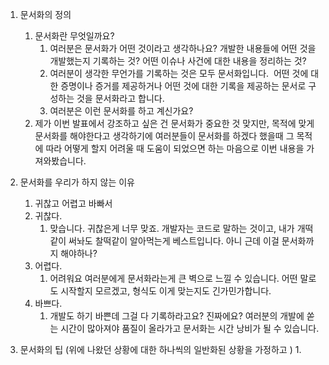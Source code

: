 1. 문서화의 정의
	1. 문서화란 무엇일까요?
		1. 여러분은 문서화가 어떤 것이라고 생각하나요? 개발한 내용들에 어떤 것을 개발했는지 기록하는 것? 어떤 이슈나 사건에 대한 내용을 정리하는 것?
		2. 여러분이 생각한 무언가를 기록하는 것은 모두 문서화입니다.  어떤 것에 대한 증명이나 증거를 제공하거나 어떤 것에 대한 기록을 제공하는 문서로 구성하는 것을 문서화라고 합니다.
		3. 여러분은 이런 문서화를 하고 계신가요?
	2. 제가 이번 발표에서 강조하고 싶은 건 문서화가 중요한 것 맞지만, 목적에 맞게 문서화를 해야한다고 생각하기에 여러분들이 문서화를 하겠다 했을때 그 목적에 따라 어떻게 할지 어려울 때 도움이 되었으면 하는 마음으로 이번 내용을 가져와봤습니다.
2. 문서화를 우리가 하지 않는 이유
	1. 귀찮고 어렵고 바빠서
	3. 귀찮다.
		1. 맞습니다. 귀찮은게 너무 맞죠. 개발자는 코드로 말하는 것이고, 내가 개떡 같이 써놔도 찰떡같이 알아먹는게 베스트입니다. 아니 근데 이걸 문서화까지 해야하나?
	4. 어렵다.
		1. 어려워요 여러분에게 문서화라는게 큰 벽으로 느낄 수 있습니다. 어떤 말로도 시작할지 모르겠고, 형식도 이게 맞는지도 긴가민가합니다.
	5. 바쁘다.
		1. 개발도 하기 바쁜데 그걸 다 기록하라고요? 진짜에요? 여러분의 개발에 쏟는 시간이 많아져야 품질이 올라가고 문서화는 시간 낭비가 될 수 있습니다. 


3. 문서화의 팁 (위에 나왔던 상황에 대한 하나씩의 일반화된 상황을 가정하고 )
	1. 